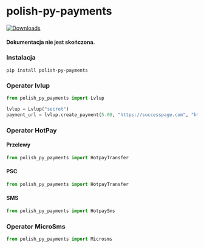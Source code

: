 # polish-py-payments
[![Downloads](https://static.pepy.tech/personalized-badge/polish-py-payments?period=total&units=international_system&left_color=black&right_color=blue&left_text=Downloads)](https://pepy.tech/project/polish-py-payments)
#### Dokumentacja nie jest skończona.

### Instalacja
```pip install polish-py-payments```

### Operator lvlup
```python
from polish_py_payments import Lvlup

lvlup = Lvlup("secret")
payment_url = lvlup.create_payment(5.00, "https://successpage.com", "https://webhook.com")
```

### Operator HotPay
#### Przelewy
```python
from polish_py_payments import HotpayTransfer
```
#### PSC
```python
from polish_py_payments import HotpayTransfer


```
#### SMS
```python
from polish_py_payments import HotpaySms
```

### Operator MicroSms
```python
from polish_py_payments import Microsms
```